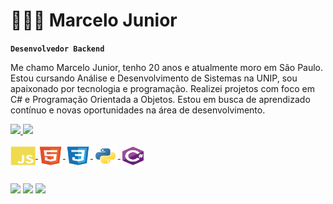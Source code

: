 # 👨🏾‍💻 Marcelo Junior 

**`Desenvolvedor Backend`**

Me chamo Marcelo Junior, tenho 20 anos e atualmente moro em São Paulo. Estou cursando Análise e Desenvolvimento de Sistemas na UNIP, sou apaixonado por tecnologia e programação. Realizei projetos com foco em C# e Programação Orientada a Objetos. Estou em busca de aprendizado contínuo e novas oportunidades na área de desenvolvimento.

<div>
    <a href="https://github.com/MarceloCjrr">
    <img height="180em" src="https://github-readme-stats.vercel.app/api?username=MarceloCjrr&show_icons=true&theme=dark&include_all_commits=true&count_private=true">
    <img height="180em" src="https://github-readme-stats.vercel.app/api/top-langs/?username=MarceloCjrr&layout=compact&langs_count=16&theme=dark">
</div>

<div style="display: inline_block"><br>
  <img align="center" alt="Junior-Js" height="30" width="40" src="https://raw.githubusercontent.com/devicons/devicon/master/icons/javascript/javascript-plain.svg">
  <img align="center" alt="Junior-HTML" height="30" width="40" src="https://raw.githubusercontent.com/devicons/devicon/master/icons/html5/html5-original.svg">
  <img align="center" alt="Junior-CSS" height="30" width="40" src="https://raw.githubusercontent.com/devicons/devicon/master/icons/css3/css3-original.svg">
  <img align="center" alt="Junior-Python" height="30" width="40" src="https://raw.githubusercontent.com/devicons/devicon/master/icons/python/python-original.svg">
  <img align="center" alt="Junior-Csharp" height="30" width="40" src="https://raw.githubusercontent.com/devicons/devicon/master/icons/csharp/csharp-original.svg">
</div>

##
<div> 
    <a href="https://www.instagram.com/juniorr_cjr" target="_blank"><img src="https://img.shields.io/badge/-Instagram-%23E4405F?style=for-the-badge&logo=instagram&logoColor=white" target="_blank"></a>
    <a href = "mailto:marcelo.cristiano.jr1@gmail.com"><img src="https://img.shields.io/badge/-Gmail-%23333?style=for-the-badge&logo=gmail&logoColor=white" target="_blank"></a>
    <a href="https://www.linkedin.com/in/marcelo-junior-analista/" target="_blank"><img src="https://img.shields.io/badge/-LinkedIn-%230077B5?style=for-the-badge&logo=linkedin&logoColor=white" target="_blank"></a> 
</div>

